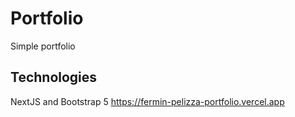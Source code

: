 # Portfolio
Simple portfolio 
## Technologies
NextJS and Bootstrap 5 https://fermin-pelizza-portfolio.vercel.app
